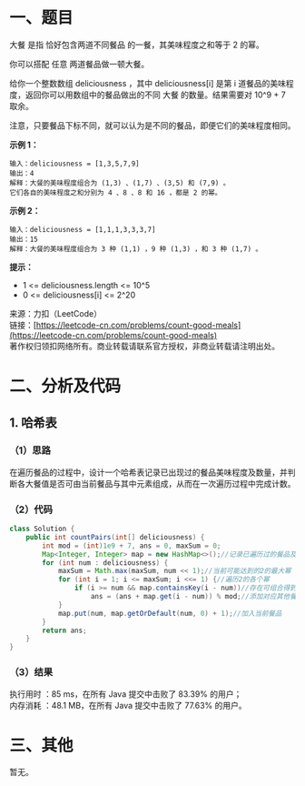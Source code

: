 # 一、题目
大餐 是指 恰好包含两道不同餐品 的一餐，其美味程度之和等于 2 的幂。     
     
你可以搭配 任意 两道餐品做一顿大餐。    
     
给你一个整数数组 deliciousness ，其中 deliciousness[i] 是第 i 道餐品的美味程度，返回你可以用数组中的餐品做出的不同 大餐 的数量。结果需要对 10^9 + 7 取余。     
     
注意，只要餐品下标不同，就可以认为是不同的餐品，即便它们的美味程度相同。    
     
**示例 1：**     
```
输入：deliciousness = [1,3,5,7,9]
输出：4
解释：大餐的美味程度组合为 (1,3) 、(1,7) 、(3,5) 和 (7,9) 。
它们各自的美味程度之和分别为 4 、8 、8 和 16 ，都是 2 的幂。
```
**示例 2：**    
```
输入：deliciousness = [1,1,1,3,3,3,7]
输出：15
解释：大餐的美味程度组合为 3 种 (1,1) ，9 种 (1,3) ，和 3 种 (1,7) 。
```
**提示：**     
- 1 <= deliciousness.length <= 10^5
- 0 <= deliciousness[i] <= 2^20
     
     
来源：力扣（LeetCode）     
链接：[https://leetcode-cn.com/problems/count-good-meals](https://leetcode-cn.com/problems/count-good-meals)     
著作权归领扣网络所有。商业转载请联系官方授权，非商业转载请注明出处。     
# 二、分析及代码    
## 1. 哈希表
### （1）思路
在遍历餐品的过程中，设计一个哈希表记录已出现过的餐品美味程度及数量，并判断各大餐值是否可由当前餐品与其中元素组成，从而在一次遍历过程中完成计数。      
### （2）代码
```java
class Solution {
    public int countPairs(int[] deliciousness) {
        int mod = (int)1e9 + 7, ans = 0, maxSum = 0;
        Map<Integer, Integer> map = new HashMap<>();//记录已遍历过的餐品及数量
        for (int num : deliciousness) {
            maxSum = Math.max(maxSum, num << 1);//当前可能达到的2的最大幂
            for (int i = 1; i <= maxSum; i <<= 1) {//遍历2的各个幂
                if (i >= num && map.containsKey(i - num))//存在可组合得到大餐的其他餐品
                    ans = (ans + map.get(i - num)) % mod;//添加对应其他餐品的数量
            }
            map.put(num, map.getOrDefault(num, 0) + 1);//加入当前餐品
        }
        return ans;
    }
}
```
### （3）结果
执行用时 ：85 ms，在所有 Java 提交中击败了 83.39% 的用户；    
内存消耗 ：48.1 MB，在所有 Java 提交中击败了 77.63% 的用户。      
# 三、其他
暂无。  
